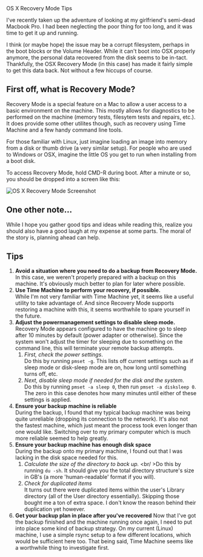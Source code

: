 <div class="article-header">OS X Recovery Mode Tips</div>

I've recently taken up the adventure of looking at my girlfriend's semi-dead Macbook Pro. I had been neglecting the poor thing for too long, and it was time to get it up and running.

I think (or maybe hope) the issue may be a corrupt filesystem, perhaps in the boot blocks or the Volume Header. While it can't boot into OSX properly anymore, the personal data recovered from the disk seems to be in-tact. Thankfully, the OSX Recovery Mode (in this case) has made it fairly simple to get this data back. Not without a few hiccups of course.

First off, what is Recovery Mode?
-------------------

Recovery Mode is a special feature on a Mac to allow a user access to a basic environment on the machine. This mostly allows for diagnostics to be performed on the machine (memory tests, filesytem tests and repairs, etc.). It does provide some other utilites though, such as recovery using Time Machine and a few handy command line tools.

For those familiar with Linux, just imagine loading an image into memory from a disk or thumb drive (a very similar setup). For people who are used to Windows or OSX, imagine the little OS you get to run when installing from a boot disk.

To access Recovery Mode, hold CMD-R during boot. After a minute or so, you should be dropped into a screen like this:

![OS X Recovery Mode Screenshot](http://cdn3.tekrevue.com/wp-content/uploads/2014/09/osx-recovery.jpg)

One other note...
-------------------

While I hope you gather good tips and ideas while reading this, realize you should also have a good laugh at my expense at some parts. The moral of the story is, planning ahead can help.

Tips
-------------------

1. **Avoid a situation where you need to do a backup from Recovery Mode.**<br />
In this case, we weren't properly prepared with a backup on this machine. It's obviously much better to plan for later where possible. 
2. **Use Time Machine to perform your recovery, if possible.**<br />
While I'm not very familiar with Time Machine yet, it seems like a useful utility to take advantage of. And since Recovery Mode supports restoring a machine with this, it seems worthwhile to spare yourself in the future.
3. **Adjust the powermanagement settings to disable sleep mode.**<br />
Recovery Mode appears configured to have the machine go to sleep after 10 minutes by default (power adapter or otherwise). Since the system won't adjust the timer for sleeping due to something on the command line, this will terminate your remote backup attempts.<br />
    1. *First, check the power settings*. <br />Do this by running `pmset -g`. This lists off current settings such as if sleep mode or disk-sleep mode are on, how long until something turns off, etc.
    2. *Next, disable sleep mode if needed for the disk and the system*.<br /> Do this by running `pmset -a sleep 0`, then run `pmset -a disksleep 0`. The zero in this case denotes how many minutes until either of these settings is applied.
4. **Ensure your backup machine is reliable**<br />
During the backup, I found that my typical backup machine was being quite unreliable (dropping its connection to the network). It's also not the fastest machine, which just meant the process took even longer than one would like. Switching over to my primary computer which is much more reliable seemed to help greatly.
5. **Ensure your backup machine has enough disk space**<br />
During the backup onto my primary machine, I found out that I was lacking in the disk space needed for this.<br />
    1. *Calculate the size of the directory to back up.* <br/ >Do this by running `du -sh`. It should give you the total directory structure's size in GB's (a more 'human-readable' format if you will).
    2. *Check for duplicated items*<br />It turns out there were duplicated items within the user's Library directory (all of the User directory essentially). Skipping those bought me a ton of extra space. I don't know the reason behind their duplication yet however.
6. **Get your backup plan in place after you've recovered**
Now that I've got the backup finished and the machine running once again, I need to put into place some kind of backup strategy. On my current (Linux) machine, I use a simple rsync setup to a few different locations, which would be sufficient here too. That being said, Time Machine seems like a worthwhile thing to investigate first.
